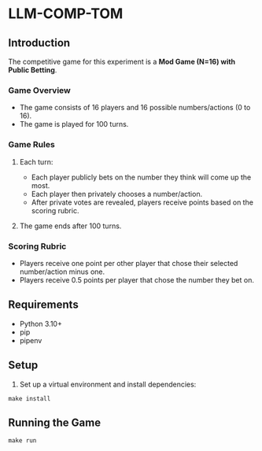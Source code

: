 # LLM-COMP-TOM

## Introduction

The competitive game for this experiment is a **Mod Game (N=16) with Public Betting**.

### Game Overview
- The game consists of 16 players and 16 possible numbers/actions (0 to 16).
- The game is played for 100 turns.

### Game Rules
1. Each turn:
   - Each player publicly bets on the number they think will come up the most.
   - Each player then privately chooses a number/action.
   - After private votes are revealed, players receive points based on the scoring rubric.

2. The game ends after 100 turns.

### Scoring Rubric
- Players receive one point per other player that chose their selected number/action minus one.
- Players receive 0.5 points per player that chose the number they bet on.

## Requirements
- Python 3.10+
- pip
- pipenv

## Setup
1. Set up a virtual environment and install dependencies:
```
make install
```

## Running the Game
```
make run
```
